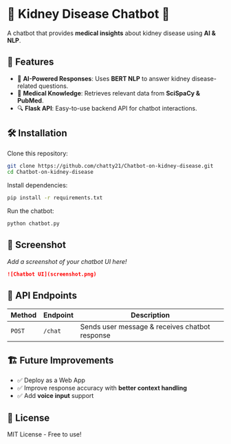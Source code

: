 # 🏥 Kidney Disease Chatbot 💬
A chatbot that provides **medical insights** about kidney disease using **AI & NLP**.

## 🚀 Features
- 🤖 **AI-Powered Responses**: Uses **BERT NLP** to answer kidney disease-related questions.
- 🧪 **Medical Knowledge**: Retrieves relevant data from **SciSpaCy & PubMed**.
- 🔍 **Flask API**: Easy-to-use backend API for chatbot interactions.

## 🛠 Installation
Clone this repository:
```sh
git clone https://github.com/chatty21/Chatbot-on-kidney-disease.git
cd Chatbot-on-kidney-disease
```
Install dependencies:
```sh
pip install -r requirements.txt
```
Run the chatbot:
```sh
python chatbot.py
```

## 📸 Screenshot
_Add a screenshot of your chatbot UI here!_
```md
![Chatbot UI](screenshot.png)
```

## 🔗 API Endpoints
| Method | Endpoint | Description |
|--------|---------|-------------|
| `POST` | `/chat` | Sends user message & receives chatbot response |

## 🏗 Future Improvements
- ✅ Deploy as a Web App
- ✅ Improve response accuracy with **better context handling**
- ✅ Add **voice input** support

## 🐝 License
MIT License - Free to use!

